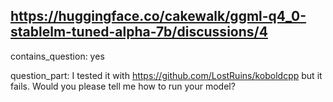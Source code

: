## https://huggingface.co/cakewalk/ggml-q4_0-stablelm-tuned-alpha-7b/discussions/4

contains_question: yes

question_part: I tested it with https://github.com/LostRuins/koboldcpp but it fails. 
Would you please tell me how to run your model?